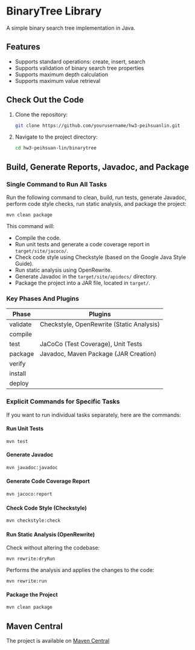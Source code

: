 
# BinaryTree Library

A simple binary search tree implementation in Java.

## Features
- Supports standard operations: create, insert, search
- Supports validation of binary search tree properties
- Supports maximum depth calculation
- Supports maximum value retrieval

## Check Out the Code

1. Clone the repository:
   ```bash
   git clone https://github.com/yourusername/hw3-peihsuanlin.git
   ```
2. Navigate to the project directory:
   ```bash
   cd hw3-peihsuan-lin/binarytree
   ```
## Build, Generate Reports, Javadoc, and Package
### Single Command to Run All Tasks
Run the following command to clean, build, run tests, generate Javadoc, perform code style checks, run static analysis, and package the project:
   ```
   mvn clean package
   ```
This command will:
-  Compile the code.
-  Run unit tests and generate a code coverage report in `target/site/jacoco/`.
-  Check code style using Checkstyle (based on the Google Java Style Guide).
-  Run static analysis using OpenRewrite.
-  Generate Javadoc in the `target/site/apidocs/` directory.
-  Package the project into a JAR file, located in `target/`.

### Key Phases And Plugins
| Phase    | Plugins                                  |
|----------|------------------------------------------|
| validate | Checkstyle, OpenRewrite (Static Analysis)     |
| compile  |                                          |
| test     | JaCoCo (Test Coverage), Unit Tests       |
| package  | Javadoc, Maven Package (JAR Creation)    |
| verify   |                                          |
| install  |                                          |
| deploy   |                                          |

### Explicit Commands for Specific Tasks
If you want to run individual tasks separately, here are the commands:

#### Run Unit Tests
```
mvn test
```
#### Generate Javadoc
```bash
mvn javadoc:javadoc
```
#### Generate Code Coverage Report
```bash
mvn jacoco:report
```
#### Check Code Style (Checkstyle)
```bash
mvn checkstyle:check
```
#### Run Static Analysis (OpenRewrite)
Check without altering the codebase:
```
mvn rewrite:dryRun
```
Performs the analysis and applies the changes to the code:
```
mvn rewrite:run
```
#### Package the Project
```bash
mvn clean package
```
## Maven Central
The project is available on [Maven Central](https://central.sonatype.com/artifact/io.github.peihsuan-lin/hw3)